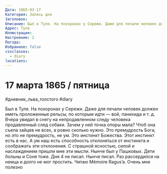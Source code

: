 ```yaml
---
Дата: 1865-03-17
Категория: Запись дня
Заголовок: 
Описание: Был в Туле. На похоронах у Сережи. Даже для печали человек должен иметь проложенные рельсы, по которым идти — вой, панихида и т. д. Вчера увидал в снегу на непродавленном следу человека продавленный след собаки. Зачем у ней точка опоры мала? Чтоб она съела зайцев не всех, а ровно сколько нужно. Это премудрость Бога
Адрес: Тула
Иллюстрация: 
Настроение: 2
Погода: 
Избранное: false
cssclasses:
  - diary
locations:
---
```


# 17 марта 1865 / пятница

#дневник_льва_толстого #diary 

Был в Туле. На похоронах у Сережи. Даже для печали человек должен иметь проложенные рельсы, по которым идти — вой, панихида и т. д. Вчера увидал в снегу на непродавленном следу человека продавленный след собаки. Зачем у ней точка опоры мала? Чтоб она съела зайцев не всех, а ровно сколько нужно. Это премудрость Бога; но это не премудрость, не ум. Это инстинкт Божества. Этот инстинкт есть в нас. А ум наш есть способность отклоняться от инстинкта и соображать эти отклонения. С страшной ясностью, силой и наслаждением пришли мне эти мысли. Нынче был у Пашковых. Дети больны и Соня тоже. Дня 4 не писал. Нынче писал. Раз рассердился на немца и долго не мог простить. Читаю Mémoire Ragus’a. Очень мне полезно